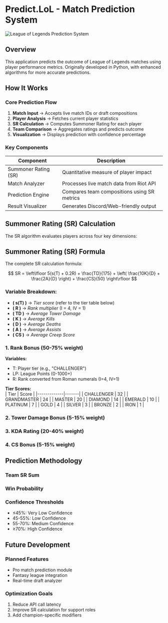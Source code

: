 # Predict.LoL - Match Prediction System

![League of Legends Prediction System](https://via.placeholder.com/800x400?text=Predict.LoL+Screenshot)

## Overview

This application predicts the outcome of League of Legends matches using player performance metrics. Originally developed in Python, with enhanced algorithms for more accurate predictions.

## How It Works

### Core Prediction Flow

1. **Match Input** → Accepts live match IDs or draft compositions  
2. **Player Analysis** → Fetches current player statistics  
3. **SR Calculation** → Computes Summoner Rating for each player  
4. **Team Comparison** → Aggregates ratings and predicts outcome  
5. **Visualization** → Displays prediction with confidence percentage  

### Key Components

| Component | Description |
|-----------|-------------|
| Summoner Rating (SR) | Quantitative measure of player impact |
| Match Analyzer | Processes live match data from Riot API |
| Prediction Engine | Compares team compositions using SR metrics |
| Result Visualizer | Generates Discord/Web-friendly output |

## Summoner Rating (SR) Calculation

The SR algorithm evaluates players across four key dimensions:

## Summoner Rating (SR) Formula

The complete SR calculation formula:

$$
SR = \left\lfloor 5(s(T) + 0.2R) + \frac{TD}{175} + \left( \frac{10K}{D} + \frac{2A}{D} \right) + \frac{CS}{50} \right\rfloor
$$

### **Variable Breakdown:**
- **\( s(T) \)** → *Tier score* (refer to the tier table below)
- **\( R \)** → *Rank multiplier* (I = 4, IV = 1)
- **\( TD \)** → *Average Tower Damage*  
- **\( K \)** → *Average Kills*  
- **\( D \)** → *Average Deaths*  
- **\( A \)** → *Average Assists*  
- **\( CS \)** → *Average Creep Score* 

### 1. Rank Bonus (50-75% weight)

**Variables:**  
- T: Player tier (e.g., "CHALLENGER")  
- LP: League Points (0-1000+)  
- R: Rank converted from Roman numerals (I=4, IV=1)  

**Tier Scores:**  
| Tier        | Score |
|-------------|-------|
| CHALLENGER  | 32    |
| GRANDMASTER | 24    |
| MASTER      | 20    |
| DIAMOND     | 14    |
| EMERALD     | 10    |
| PLATINUM    | 7     |
| GOLD        | 4     |
| SILVER      | 3     |
| BRONZE      | 2     |
| IRON        | 1     |

### 2. Tower Damage Bonus (5-15% weight)

### 3. KDA Rating (20-40% weight)

### 4. CS Bonus (5-15% weight)

## Prediction Methodology

### Team SR Sum

### Win Probability

### Confidence Thresholds
- ≤45%: Very Low Confidence  
- 45-55%: Low Confidence  
- 55-70%: Medium Confidence  
- ≥70%: High Confidence  

## Future Development

### Planned Features
- Pro match prediction module  
- Fantasy league integration  
- Real-time draft analyzer  

### Optimization Goals
1. Reduce API call latency  
2. Improve SR calculation for support roles  
3. Add champion-specific modifiers  
